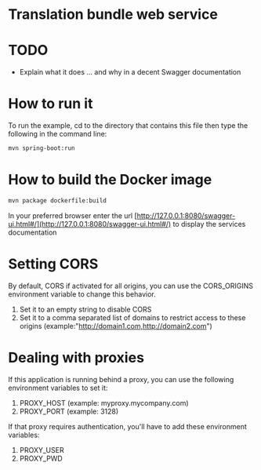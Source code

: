 # Translation bundle web service 

# TODO
* Explain what it does ... and why in a decent Swagger documentation

# How to run it
To run the example, cd to the directory that contains this file then type the following in the command line:

```bash
mvn spring-boot:run
```
# How to build the Docker image
```bash
mvn package dockerfile:build
```

In your preferred browser enter the url [http://127.0.0.1:8080/swagger-ui.html#/](http://127.0.0.1:8080/swagger-ui.html#/) to display the services documentation

# Setting CORS
By default, CORS if activated for all origins, you can use the CORS_ORIGINS environment variable to change this behavior.
1. Set it to an empty string to disable CORS
2. Set it to a comma separated list of domains to restrict access to these origins (example:"http://domain1.com,http://domain2.com") 

# Dealing with proxies
If this application is running behind a proxy, you can use the following environment variables to set it:
1. PROXY_HOST (example: myproxy.mycompany.com)
2. PROXY_PORT (example: 3128)

If that proxy requires authentication, you'll have to add these environment variables:
1. PROXY_USER
2. PROXY_PWD